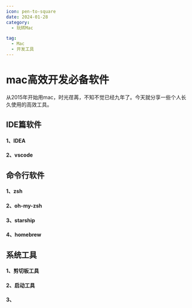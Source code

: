 ```yaml
---
icon: pen-to-square
date: 2024-01-28
category:
  - 玩转Mac

tag:
  - Mac
  - 开发工具
---
```

# mac高效开发必备软件
从2015年开始用mac，时光荏苒，不知不觉已经九年了。今天就分享一些个人长久使用的高效工具。

## IDE篇软件
#### 1、IDEA

#### 2、vscode

## 命令行软件
#### 1、zsh

#### 2、oh-my-zsh

#### 3、starship

#### 4、homebrew


## 系统工具

#### 1、剪切板工具

#### 2、启动工具

#### 3、
